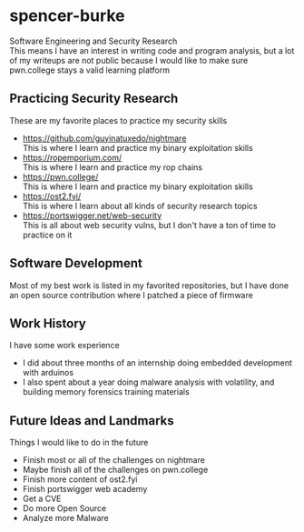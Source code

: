 # spencer-burke
Software Engineering and Security Research<br>
This means I have an interest in writing code and program analysis, but a lot of my writeups are not public because I would like to make sure pwn.college stays a valid learning platform
## Practicing Security Research
These are my favorite places to practice my security skills
- https://github.com/guyinatuxedo/nightmare<br>
This is where I learn and practice my binary exploitation skills
- https://ropemporium.com/<br>
This is where I learn and practice my rop chains
- https://pwn.college/<br>
This is where I learn and practice my binary exploitation skills
- https://ost2.fyi/<br>
This is where I learn about all kinds of security research topics
- https://portswigger.net/web-security<br>
This is all about web security vulns, but I don't have a ton of time to practice on it
## Software Development
Most of my best work is listed in my favorited repositories, but I have done an open source contribution where I patched a piece of firmware
## Work History
I have some work experience
- I did about three months of an internship doing embedded development with arduinos
- I also spent about a year doing malware analysis with volatility, and building memory forensics training materials
## Future Ideas and Landmarks
Things I would like to do in the future
- Finish most or all of the challenges on nightmare
- Maybe finish all of the challenges on pwn.college
- Finish more content of ost2.fyi
- Finish portswigger web academy
- Get a CVE
- Do more Open Source
- Analyze more Malware
